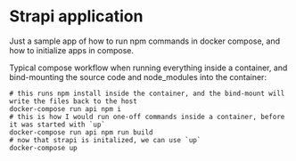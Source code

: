 # Strapi application

Just a sample app of how to run npm commands in docker compose, and how to initialize apps in compose.

Typical compose workflow when running everything inside a container, and bind-mounting the source code
and node_modules into the container: 

```shell
# this runs npm install inside the container, and the bind-mount will write the files back to the host
docker-compose run api npm i
# this is how I would run one-off commands inside a container, before it was started with `up`
docker-compose run api npm run build
# now that strapi is initalized, we can use `up`
docker-compose up
```
